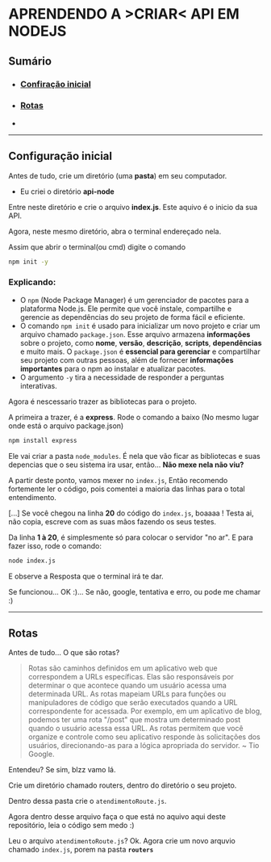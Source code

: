 # APRENDENDO A >CRIAR< API EM NODEJS

## Sumário
 - ### [Confiração inicial](#configuração-inicial)
 - ### [Rotas](#rotas-1)
 -   

---

## Configuração inicial

Antes de tudo, crie um diretório (uma **pasta**) em seu computador.
 - Eu criei o diretório **api-node**

Entre neste diretório e crie o arquivo **index.js**. Este aquivo é o inicio da sua API.

Agora, neste mesmo diretório, abra o terminal endereçado nela.

Assim que abrir o terminal(ou cmd) digite o comando
```bash
npm init -y
```
### Explicando:
- O `npm` (Node Package Manager) é um gerenciador de pacotes para a plataforma Node.js. Ele permite que você instale, compartilhe e gerencie as dependências do seu projeto de forma fácil e eficiente.
- O comando `npm init` é usado para inicializar um novo projeto e criar um arquivo chamado `package.json`. Esse arquivo armazena **informações** sobre o projeto, como **nome**, **versão**, **descrição**, **scripts**, **dependências** e muito mais. O `package.json` é **essencial para gerenciar** e compartilhar seu projeto com outras pessoas, além de fornecer **informações importantes** para o npm ao instalar e atualizar pacotes.
- O argumento `-y` tira a necessidade de responder a perguntas interativas.


Agora é nescessario trazer as bibliotecas para o projeto.

A primeira a trazer, é a **express**. Rode o comando a baixo (No mesmo lugar onde está o arquivo package.json)
```bash
npm install express
```

Ele vai criar a pasta `node_modules`. É nela que vão ficar as bibliotecas e suas depencias que o seu sistema ira usar, então... **Não mexe nela não viu?**

A partir deste ponto, vamos mexer no `index.js`, Então recomendo fortemente ler o código, pois comentei a maioria das linhas para o total entendimento.

[...] Se você chegou na linha **20** do código do `index.js`, boaaaa ! Testa ai, não copia, escreve com as suas mãos fazendo os seus testes.

Da linha **1 à 20**, é simplesmente só para colocar o servidor "no ar". E para fazer isso, rode o comando:
```bash
node index.js
```

E observe a Resposta que o terminal irá te dar.

Se funcionou... OK :)... Se não, google, tentativa e erro, ou pode me chamar :) 

---

## Rotas 

Antes de tudo... O que são rotas? 
> Rotas são caminhos definidos em um aplicativo web que correspondem a URLs específicas. Elas são responsáveis por determinar o que acontece quando um usuário acessa uma determinada URL. As rotas mapeiam URLs para funções ou manipuladores de código que serão executados quando a URL correspondente for acessada. Por exemplo, em um aplicativo de blog, podemos ter uma rota "/post" que mostra um determinado post quando o usuário acessa essa URL. As rotas permitem que você organize e controle como seu aplicativo responde às solicitações dos usuários, direcionando-as para a lógica apropriada do servidor.
> ~ Tio Google. 

Entendeu? Se sim, blzz vamo lá. 

Crie um diretório chamado routers, dentro do diretório o seu projeto.

Dentro dessa pasta crie o `atendimentoRoute.js`.

Agora dentro desse arquivo faça o que está no aquivo aqui deste repositório, leia o código sem medo :)

Leu o arquivo `atendimentoRoute.js`? Ok. Agora crie um novo arquvio chamado `index.js`, porem na pasta **`routers`**

